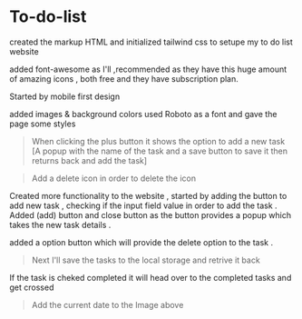 # To-do-list

created the markup HTML and initialized tailwind css to setupe my to do list website

added font-awesome as I'll ,recommended as they have this huge amount of amazing icons , both free and they have subscription plan.

Started by mobile first design

added images & background colors
used Roboto as a font and gave the page some styles

<!-- Features to add next -->

> When clicking the plus button it shows the option to add a new task
> [A popup with the name of the task and a save button to save it then returns back and add the task]

> Add a delete icon in order to delete the icon

Created more functionality to the website , started by adding the button to add new task , checking if the input field value in order to add the task . Added (add) button and close button as the button provides a popup which takes the new task details .

added a option button which will provide the delete option to the task .

> Next I'll save the tasks to the local storage and retrive it back

If the task is cheked completed it will head over to the completed tasks and get crossed

> Add the current date to the Image above
